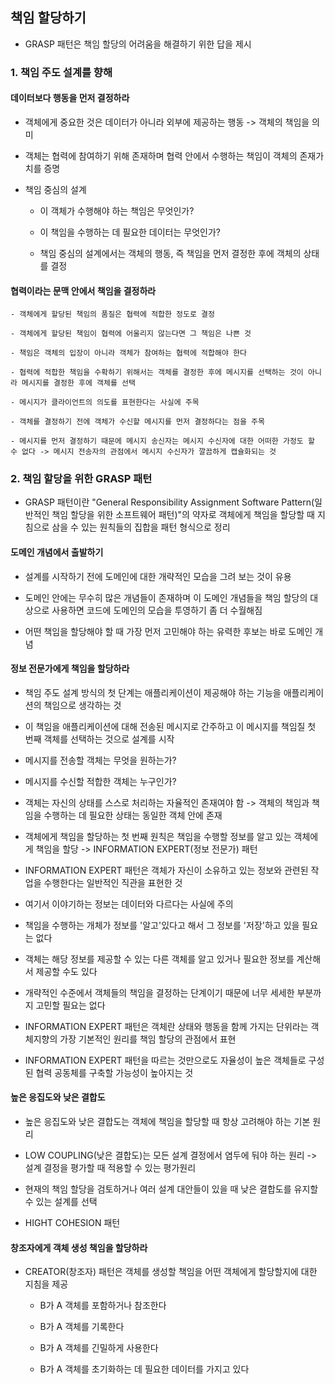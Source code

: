 ## 책임 할당하기

- GRASP 패턴은 책임 할당의 어려움을 해결하기 위한 답을 제시

### 1. 책임 주도 설계를 향해

#### 데이터보다 행동을 먼저 결정하라

- 객체에게 중요한 것은 데이터가 아니라 외부에 제공하는 행동 -> 객체의 책임을 의미

- 객체는 협력에 참여하기 위해 존재하며 협력 안에서 수행하는 책임이 객체의 존재가치를 증명

- 책임 중심의 설계
    
    - 이 객체가 수행해야 하는 책임은 무엇인가?

    - 이 책임을 수행하는 데 필요한 데이터는 무엇인가?

    - 책임 중심의 설계에서는 객체의 행동, 즉 책임을 먼저 결정한 후에 객체의 상태를 결정

#### 협력이라는 문맥 안에서 책임을 결정하라

    - 객체에게 할당된 책임의 품질은 협력에 적합한 정도로 결정

    - 객체에게 할당된 책임이 협력에 어울리지 않는다면 그 책임은 나쁜 것

    - 책임은 객체의 입장이 아니라 객체가 참여하는 협력에 적합해야 한다

    - 협력에 적합한 책임을 수확하기 위해서는 객체를 결정한 후에 메시지를 선택하는 것이 아니라 메시지를 결정한 후에 객체를 선택

    - 메시지가 클라이언트의 의도를 표현한다는 사실에 주목

    - 객체를 결정하기 전에 객체가 수신할 메시지를 먼저 결정하다는 점을 주목

    - 메시지를 먼저 결정하기 때문에 메시지 송신자는 메시지 수신자에 대한 어떠한 가정도 할 수 없다 -> 메시지 전송자의 관점에서 메시지 수신자가 깔끔하게 캡슐화되는 것

### 2. 책임 할당을 위한 GRASP 패턴

- GRASP 패턴이란 "General Responsibility Assignment Software Pattern(일반적인 책임 할당을 위한 소프트웨어 패턴)"의 약자로 객체에게 책임을 할당할 때 지침으로 삼을 수 있는 원칙들의 집합을 패턴 형식으로 정리

#### 도메인 개념에서 출발하기

- 설계를 시작하기 전에 도메인에 대한 개략적인 모습을 그려 보는 것이 유용

- 도메인 안에는 무수히 많은 개념들이 존재하며 이 도메인 개념들을 책임 할당의 대상으로 사용하면 코드에 도메인의 모습을 투영하기 좀 더 수월해짐

- 어떤 책임을 할당해야 할 때 가장 먼저 고민해야 하는 유력한 후보는 바로 도메인 개념

#### 정보 전문가에게 책임을 할당하라

- 책임 주도 설계 방식의 첫 단계는 애플리케이션이 제공해야 하는 기능을 애플리케이션의 책임으로 생각하는 것

- 이 책임을 애플리케이션에 대해 전송된 메시지로 간주하고 이 메시지를 책임질 첫 번째 객체를 선택하는 것으로 설계를 시작

- 메시지를 전송할 객체는 무엇을 원하는가?

- 메시지를 수신할 적합한 객체는 누구인가?

- 객체는 자신의 상태를 스스로 처리하는 자율적인 존재여야 함 -> 객체의 책임과 책임을 수행하는 데 필요한 상태는 동일한 객체 안에 존재

- 객체에게 책임을 할당하는 첫 번째 원칙은 책임을 수행할 정보를 알고 있는 객체에게 책임을 할당 -> INFORMATION EXPERT(정보 전문가) 패턴

- INFORMATION EXPERT 패턴은 객체가 자신이 소유하고 있는 정보와 관련된 작업을 수행한다는 일반적인 직관을 표현한 것

- 여기서 이야기하는 정보는 데이터와 다르다는 사실에 주의

- 책임을 수행하는 개체가 정보를 '알고'있다고 해서 그 정보를 '저장'하고 있을 필요는 없다

- 객체는 해당 정보를 제공할 수 있는 다른 객체를 알고 있거나 필요한 정보를 계산해서 제공할 수도 있다

- 개략적인 수준에서 객체들의 책임을 결정하는 단계이기 때문에 너무 세세한 부분까지 고민할 필요는 없다

- INFORMATION EXPERT 패턴은 객체란 상태와 행동을 함께 가지는 단위라는 객체지향의 가장 기본적인 원리를 책임 할당의 관점에서 표현

- INFORMATION EXPERT 패턴을 따르는 것만으로도 자율성이 높은 객체들로 구성된 협력 공동체를 구축할 가능성이 높아지는 것

#### 높은 응집도와 낮은 결합도

- 높은 응집도와 낮은 결합도는 객체에 책임을 할당할 때 항상 고려해야 하는 기본 원리

- LOW COUPLING(낮은 결합도)는 모든 설계 결정에서 염두에 둬야 하는 원리 -> 설계 결정을 평가할 때 적용할 수 있는 평가원리

- 현재의 책임 할당을 검토하거나 여러 설계 대안들이 있을 때 낮은 결합도를 유지할 수 있는 설계를 선택

- HIGHT COHESION 패턴

#### 창조자에게 객체 생성 책임을 할당하라

- CREATOR(창조자) 패턴은 객체를 생성할 책임을 어떤 객체에게 할당할지에 대한 지침을 제공

    - B가 A 객체를 포함하거나 참조한다

    - B가 A 객체를 기록한다

    - B가 A 객체를 긴밀하게 사용한다

    - B가 A 객체를 초기화하는 데 필요한 데이터를 가지고 있다